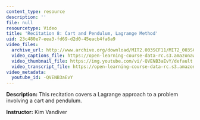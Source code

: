 ```yaml
---
content_type: resource
description: ''
file: null
resourcetype: Video
title: 'Recitation 8: Cart and Pendulum, Lagrange Method'
uid: 23c480e7-eea3-fd69-d2d0-45eacb4fa6a9
video_files:
  archive_url: http://www.archive.org/download/MIT2.003SCF11/MIT2_003SCF11_rec08_300k.mp4
  video_captions_file: https://open-learning-course-data-rc.s3.amazonaws.com/2-003sc-engineering-dynamics-fall-2011/fe660c5cab135e5d8a7fc33c27f004ff_-QVENB3aEvY.vtt
  video_thumbnail_file: https://img.youtube.com/vi/-QVENB3aEvY/default.jpg
  video_transcript_file: https://open-learning-course-data-rc.s3.amazonaws.com/2-003sc-engineering-dynamics-fall-2011/9688f381cbd2b14502857e50cccc593f_-QVENB3aEvY.pdf
video_metadata:
  youtube_id: -QVENB3aEvY
---
```


**Description:** This recitation covers a Lagrange approach to a problem involving a cart and pendulum.

**Instructor:** Kim Vandiver